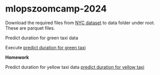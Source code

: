 # mlopszoomcamp-2024

Download the required files from [NYC dataset](https://www1.nyc.gov/site/tlc/about/tlc-trip-record-data.page) to data folder under root. These are parquet files.

Predict duration for green taxi data <br/>

Execute [predict duration for green taxi](./week1-introduction/predict-duration-green-taxi.ipynb)

<b> Homework </b>

Predict duration for yellow taxi data
[predict duration for yellow taxi](./week1-introduction/predict-duration-yellow-taxi.ipynb)

